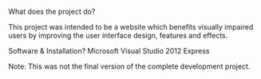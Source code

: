 What does the project do?

This project was intended to be a website which benefits visually impaired users by improving the user interface design, features and effects.


Software & Installation?
Microsoft Visual Studio 2012 Express

Note: This was not the final version of the complete development project.
